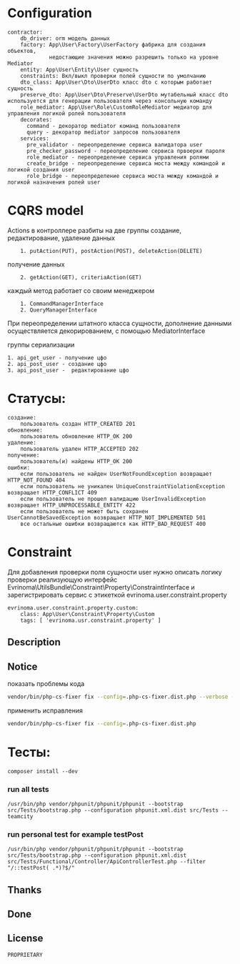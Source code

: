 # Configuration

    contractor:
        db_driver: orm модель данных
        factory: App\User\Factory\UserFactory фабрика для создания объектов,
                 недостающие значения можно разрешить только на уровне Mediator
        entity: App\User\Entity\User сущность
        constraints: Вкл/выкл проверки полей сущности по умолчанию
        dto_class: App\User\Dto\UserDto класс dto с которым работает сущность
        preserve_dto: App\User\Dto\Preserve\UserDto мутабельный класс dto используется для генерации пользователя через консольную команду
        role_mediator: App\User\Role\CustomRoleMediator медиатор для управления логикой ролей пользователя 
        decorates:
          command - декоратор mediator команд пользователя 
          query - декоратор mediator запросов пользователя
        services:
          pre_validator - переопределение сервиса валидатора user
          pre_checker_password - переопределение сервиса првоерки пароля
          role_mediator - переопределение сервиса управления ролями
          create_bridge - переопределение сервиса моста между командой и логикой создания user
          role_bridge - переопределение сервиса моста между командой и логикой назначения ролей user

# CQRS model

Actions в контроллере разбиты на две группы создание, редактирование, удаление данных

        1. putAction(PUT), postAction(POST), deleteAction(DELETE)

получение данных

        2. getAction(GET), criteriaAction(GET)

каждый метод работает со своим менеджером

        1. CommandManagerInterface
        2. QueryManagerInterface

При переопределении штатного класса сущности, дополнение данными осуществляется декорированием, с помощью MediatorInterface

группы сериализации

    1. api_get_user - получение цфо
    2. api_post_user - создание цфо
    3. api_post_user -  редактирование цфо

# Статусы:

    создание:
        пользователь создан HTTP_CREATED 201
    обновление:
        пользователь обновление HTTP_OK 200
    удаление:
        пользователь удален HTTP_ACCEPTED 202
    получение:
        пользователь(и) найдены HTTP_OK 200
    ошибки:
        если пользователь не найден UserNotFoundException возвращает HTTP_NOT_FOUND 404
        если пользователь не уникален UniqueConstraintViolationException возвращает HTTP_CONFLICT 409
        если пользователь не прошел валидацию UserInvalidException возвращает HTTP_UNPROCESSABLE_ENTITY 422
        если пользователь не может быть сохранен UserCannotBeSavedException возвращает HTTP_NOT_IMPLEMENTED 501
        все остальные ошибки возвращаются как HTTP_BAD_REQUEST 400

# Constraint

Для добавления проверки поля сущности user нужно описать логику проверки реализующую интерфейс Evrinoma\UtilsBundle\Constraint\Property\ConstraintInterface и зарегистрировать сервис с этикеткой evrinoma.user.constraint.property

    evrinoma.user.constraint.property.custom:
        class: App\User\Constraint\Property\Custom
        tags: [ 'evrinoma.usr.constraint.property' ]

## Description

## Notice

показать проблемы кода

```bash
vendor/bin/php-cs-fixer fix --config=.php-cs-fixer.dist.php --verbose --diff --dry-run
```

применить исправления

```bash
vendor/bin/php-cs-fixer fix --config=.php-cs-fixer.dist.php
```

# Тесты:

    composer install --dev

### run all tests

    /usr/bin/php vendor/phpunit/phpunit/phpunit --bootstrap src/Tests/bootstrap.php --configuration phpunit.xml.dist src/Tests --teamcity

### run personal test for example testPost

    /usr/bin/php vendor/phpunit/phpunit/phpunit --bootstrap src/Tests/bootstrap.php --configuration phpunit.xml.dist src/Tests/Functional/Controller/ApiControllerTest.php --filter "/::testPost( .*)?$/" 

## Thanks

## Done

## License
    PROPRIETARY
